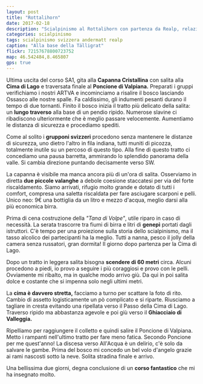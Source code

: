 ```yaml
---
layout: post
title: "Rottalihorn"
date: 2017-02-18
description: "Scialpinismo al Rottalihorn con partenza da Realp, relazione e traccia gps di salita"
categories: scialpinismo
tags: scialpinismo svizzera andermatt realp
caption: "Alla base della Tälligrat"
flickr: 72157678800723752
map: 46.542484,8.465807
gps: true
---
```


Ultima uscita del corso SA1, gita alla **Capanna Cristallina** con salita alla **Cima di Lago** e traversata finale al **Poncione di Valpiana.** Preparati i gruppi verifichiamo i nostri ARTVA e incominciamo a risalire il bosco lasciando Ossasco alle nostre spalle. Fa caldissimo, gli indumenti pesanti durano il tempo di due tornanti. Finito il bosco inizia il tratto più delicato della salita: un **lungo traverso** alla base di un pendio ripido. Numerose slavine ci ribadiscono ulteriormente che è meglio passare velocemente. Aumentiamo le distanza di sicurezza e procediamo spediti.

Come al solito i **grupponi svizzeri** procedono senza mantenere le distanze di sicurezza, uno dietro l'altro in fila indiana, tutti muniti di picozza, totalmente inutile su un percoso di questo tipo. Alla fine di questo tratto ci concediamo una pausa barretta, ammirando lo splendido panorama della valle. Si cambia direzione puntando decisamente verso SW. 

La capanna è visibile ma manca ancora più di un'ora di salita. Osserviamo in diretta **due piccole valanghe** a debole coesione staccatesi per via del forte riscaldamento. Siamo arrivati, rifugio molto grande e dotato di tutti i comfort, compresa una saletta riscaldata per fare asciugare scarponi e pelli. Unico neo: 9€ una bottiglia da un litro e mezzo d'acqua, meglio darsi alla più economica birra.

Prima di cena costruzione della *"Tana di Volpe"*, utile riparo in caso di necessità. La serata trascorre tra fiumi di birra e litri di **genepì** portati dagli istruttori. C'è tempo per una proiezione sulla storia dello scialpinismo, ma il tasso alcolico dei partecipanti ha la meglio. Tutti a nanna, pesco il jolly della camera senza russatori, gran dormita! Il giorno dopo partenza per la Cima di Lago.

Dopo un tratto in leggera salita bisogna **scendere di 60 metri** circa. Alcuni procedono a piedi, io provo a seguire i più coraggiosi e provo con le pelli. Ovviamente mi ribalto, ma in qualche modo arrivo giù. Da qui in poi salita dolce e costante che si impenna solo negli ultimi metri.

La **cima è davvero stretta,** facciamo a turno per scattare la foto di rito. Cambio di assetto logisticamente un pò complicato e si riparte. Riusciamo a tagliare in cresta evitando una ripellata verso il Passo della Cima di Lago. Traverso ripido ma abbastanza agevole e poi giù verso il **Ghiacciaio di Valleggia.**

Ripelliamo per raggiungere il colletto e quindi salire il Poncione di Valpiana. Metto i rampanti nell'ultimo tratto per fare meno fatica. Secondo Poncione per me quest'anno! La discesa verso All'Acqua è un delirio, c'è solo da salvare le gambe. Prima del bosco mi concedo un bel volo d'angelo grazie ai rami nascosti sotto la neve. Solita stradina finale e arrivo. 

Una bellissima due giorni, degna conclusione di un **corso fantastico** che mi ha insegnato molto.